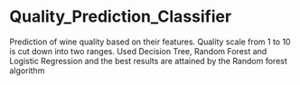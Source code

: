 # Quality_Prediction_Classifier
Prediction of wine quality based on their features. Quality scale from 1 to 10 is cut down into two ranges. Used Decision Tree, Random Forest and Logistic Regression and the best results are attained by the Random forest algorithm  
